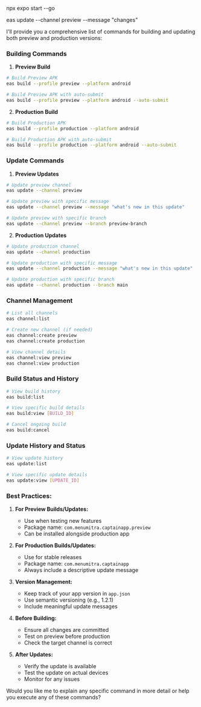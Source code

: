 npx expo start --go 

eas update --channel preview --message "changes"

I'll provide you a comprehensive list of commands for building and updating both preview and production versions:

### Building Commands

1. **Preview Build**
```bash
# Build Preview APK
eas build --profile preview --platform android

# Build Preview APK with auto-submit
eas build --profile preview --platform android --auto-submit
```

2. **Production Build**
```bash
# Build Production APK
eas build --profile production --platform android

# Build Production APK with auto-submit
eas build --profile production --platform android --auto-submit
```

### Update Commands

1. **Preview Updates**
```bash
# Update preview channel
eas update --channel preview

# Update preview with specific message
eas update --channel preview --message "what's new in this update"

# Update preview with specific branch
eas update --channel preview --branch preview-branch
```

2. **Production Updates**
```bash
# Update production channel
eas update --channel production

# Update production with specific message
eas update --channel production --message "what's new in this update"

# Update production with specific branch
eas update --channel production --branch main
```

### Channel Management

```bash
# List all channels
eas channel:list

# Create new channel (if needed)
eas channel:create preview
eas channel:create production

# View channel details
eas channel:view preview
eas channel:view production
```

### Build Status and History

```bash
# View build history
eas build:list

# View specific build details
eas build:view [BUILD_ID]

# Cancel ongoing build
eas build:cancel
```

### Update History and Status

```bash
# View update history
eas update:list

# View specific update details
eas update:view [UPDATE_ID]
```

### Best Practices:
1. **For Preview Builds/Updates:**
   - Use when testing new features
   - Package name: `com.menumitra.captainapp.preview`
   - Can be installed alongside production app

2. **For Production Builds/Updates:**
   - Use for stable releases
   - Package name: `com.menumitra.captainapp`
   - Always include a descriptive update message

3. **Version Management:**
   - Keep track of your app version in `app.json`
   - Use semantic versioning (e.g., 1.2.1)
   - Include meaningful update messages

4. **Before Building:**
   - Ensure all changes are committed
   - Test on preview before production
   - Check the target channel is correct

5. **After Updates:**
   - Verify the update is available
   - Test the update on actual devices
   - Monitor for any issues

Would you like me to explain any specific command in more detail or help you execute any of these commands?
